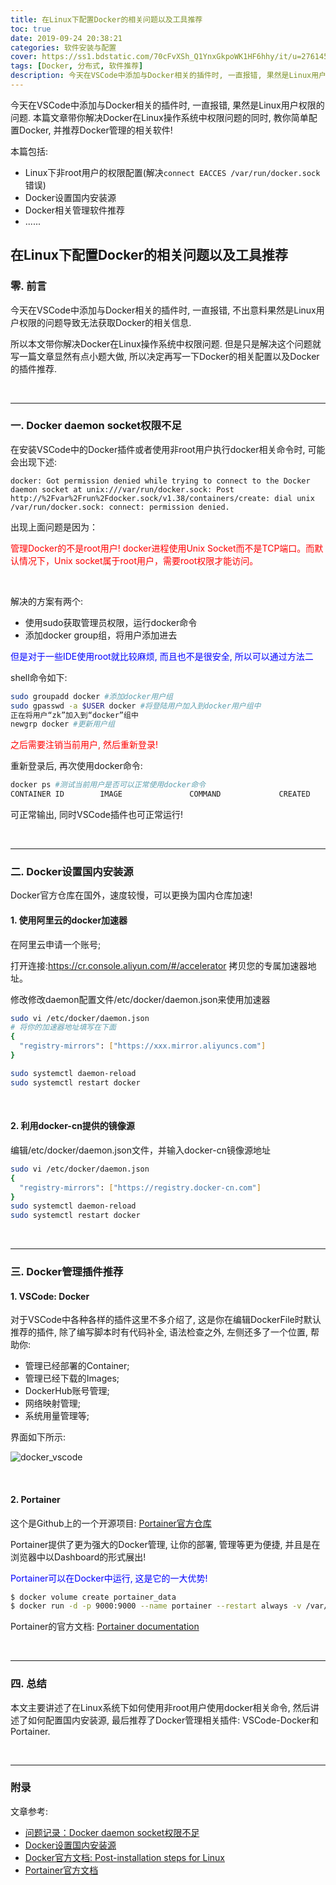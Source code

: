 ```yaml
---
title: 在Linux下配置Docker的相关问题以及工具推荐
toc: true
date: 2019-09-24 20:38:21
categories: 软件安装与配置
cover: https://ss1.bdstatic.com/70cFvXSh_Q1YnxGkpoWK1HF6hhy/it/u=2761450135,1392686256&fm=26&gp=0.jpg
tags: [Docker, 分布式, 软件推荐]
description: 今天在VSCode中添加与Docker相关的插件时, 一直报错, 果然是Linux用户权限的问题. 本篇文章带你解决Docker在Linux操作系统中权限问题的同时, 教你简单配置Docker, 并推荐Docker管理的相关软件!
---
```




今天在VSCode中添加与Docker相关的插件时, 一直报错, 果然是Linux用户权限的问题. 本篇文章带你解决Docker在Linux操作系统中权限问题的同时, 教你简单配置Docker, 并推荐Docker管理的相关软件!

本篇包括:

-   Linux下非root用户的权限配置(解决`connect EACCES /var/run/docker.sock`错误)
-   Docker设置国内安装源
-   Docker相关管理软件推荐
-   ......

<!--more-->

## 在Linux下配置Docker的相关问题以及工具推荐

### 零. 前言

今天在VSCode中添加与Docker相关的插件时, 一直报错, 不出意料果然是Linux用户权限的问题导致无法获取Docker的相关信息. 

所以本文带你解决Docker在Linux操作系统中权限问题. 但是只是解决这个问题就写一篇文章显然有点小题大做, 所以决定再写一下Docker的相关配置以及Docker的插件推荐.



<br/>

----------



### 一. Docker daemon socket权限不足

在安装VSCode中的Docker插件或者使用非root用户执行docker相关命令时, 可能会出现下述:

```
docker: Got permission denied while trying to connect to the Docker daemon socket at unix:///var/run/docker.sock: Post http://%2Fvar%2Frun%2Fdocker.sock/v1.38/containers/create: dial unix /var/run/docker.sock: connect: permission denied.
```

出现上面问题是因为：

<font color="#ff0000">管理Docker的不是root用户! docker进程使用Unix Socket而不是TCP端口。而默认情况下，Unix socket属于root用户，需要root权限才能访问。</font>

<br/>

解决的方案有两个:

-   使用sudo获取管理员权限，运行docker命令
-   添加docker group组，将用户添加进去

<font color="#0000ff">但是对于一些IDE使用root就比较麻烦, 而且也不是很安全, 所以可以通过方法二</font>

shell命令如下:

```bash
sudo groupadd docker #添加docker用户组
sudo gpasswd -a $USER docker #将登陆用户加入到docker用户组中
正在将用户“zk”加入到“docker”组中
newgrp docker #更新用户组
```

<font color="#ff0000">之后需要注销当前用户, 然后重新登录!</font>

重新登录后, 再次使用docker命令:

```bash
docker ps #测试当前用户是否可以正常使用docker命令
CONTAINER ID        IMAGE               COMMAND             CREATED             STATUS              PORTS               NAMES
```

可正常输出, 同时VSCode插件也可正常运行!



<br/>

----------



### 二. Docker设置国内安装源

Docker官方仓库在国外，速度较慢，可以更换为国内仓库加速!

#### 1. 使用阿里云的docker加速器

在阿里云申请一个账号;

打开连接:https://cr.console.aliyun.com/#/accelerator 拷贝您的专属加速器地址。

修改修改daemon配置文件/etc/docker/daemon.json来使用加速器

```bash
sudo vi /etc/docker/daemon.json
# 将你的加速器地址填写在下面
{
  "registry-mirrors": ["https://xxx.mirror.aliyuncs.com"]
}

sudo systemctl daemon-reload
sudo systemctl restart docker
```

<br/>

#### 2. 利用docker-cn提供的镜像源

编辑/etc/docker/daemon.json文件，并输入docker-cn镜像源地址

```bash
sudo vi /etc/docker/daemon.json
{
  "registry-mirrors": ["https://registry.docker-cn.com"]
}
sudo systemctl daemon-reload
sudo systemctl restart docker
```



<br/>



----------



### 三. Docker管理插件推荐

#### 1. VSCode: Docker

对于VSCode中各种各样的插件这里不多介绍了, 这是你在编辑DockerFile时默认推荐的插件, 除了编写脚本时有代码补全, 语法检查之外, 左侧还多了一个位置, 帮助你:

-   管理已经部署的Container;
-   管理已经下载的Images;
-   DockerHub账号管理;
-   网络映射管理;
-   系统用量管理等;

界面如下所示:

![docker_vscode](https://raw.fastgit.org/JasonkayZK/blog_static/master/images/docker_vscode.png)

<br/>

#### 2. Portainer

这个是Github上的一个开源项目: [Portainer官方仓库](https://github.com/portainer/portainer)

Portainer提供了更为强大的Docker管理, 让你的部署, 管理等更为便捷, 并且是在浏览器中以Dashboard的形式展出!

<font color="#0000ff">Portainer可以在Docker中运行, 这是它的一大优势!</font>

```bash
$ docker volume create portainer_data
$ docker run -d -p 9000:9000 --name portainer --restart always -v /var/run/docker.sock:/var/run/docker.sock -v portainer_data:/data portainer/portainer
```

Portainer的官方文档: [Portainer documentation](https://portainer.readthedocs.io/en/latest/index.html)



<br/>

--------



### 四. 总结

本文主要讲述了在Linux系统下如何使用非root用户使用docker相关命令, 然后讲述了如何配置国内安装源, 最后推荐了Docker管理相关插件: VSCode-Docker和Portainer.



<br/>

---------



### 附录

文章参考:

-   [问题记录：Docker daemon socket权限不足](https://www.jianshu.com/p/a0cf03605c42)
-   [Docker设置国内安装源](https://www.jianshu.com/p/863324faa003)
-   [Docker官方文档: Post-installation steps for Linux](https://docs.docker.com/install/linux/linux-postinstall/)
-   [Portainer官方文档](https://portainer.readthedocs.io/en/latest/index.html)





